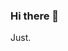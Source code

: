 ### Hi there 👋

<!--
**veg-bir/veg-bir** is a ✨ _special_ ✨ repository because its `README.md` (this file) appears on your GitHub profile.

Here are some ideas to get you started:

- 🔭 I’m currently working on gdut.
- 🌱 I’m currently learning computer knowledge.
- 👯 I’m looking to collaborate on 
- 🤔 I’m looking for help with code.
- 💬 Ask me about whatever. 
- 📫 How to reach me: QQ 208628680.
- 😄 Pronouns: ...
- ⚡ Fun fact: ...
-->Just.
